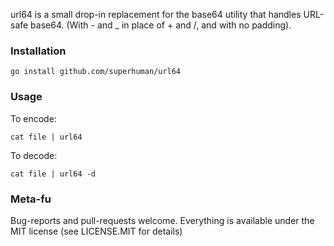 url64 is a small drop-in replacement for the base64 utility that handles
URL-safe base64. (With - and _ in place of + and /, and with no padding).

### Installation

```
go install github.com/superhuman/url64
```

### Usage

To encode:

```
cat file | url64
```

To decode:

```
cat file | url64 -d
```

### Meta-fu

Bug-reports and pull-requests welcome. Everything is available under the MIT
license (see LICENSE.MIT for details)
